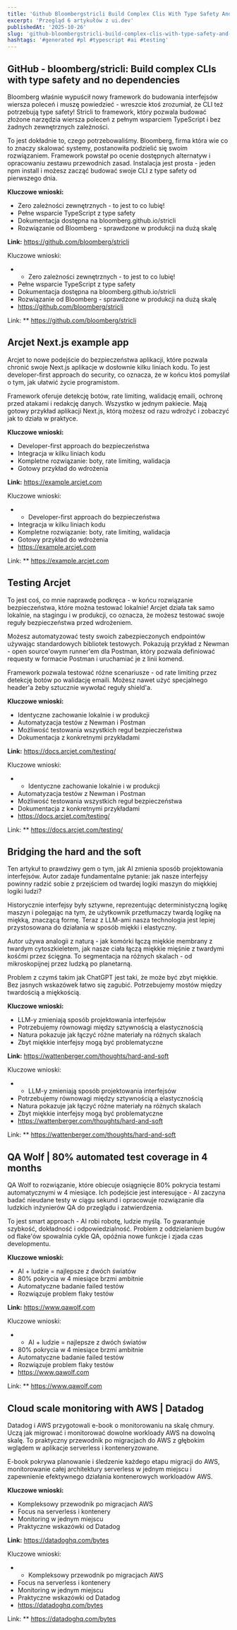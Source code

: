```yaml
---
title: 'Github Bloombergstricli Build Complex Clis With Type Safety And No Dependencies Arcjet Nextjs Example App Testing Arcjet'
excerpt: 'Przegląd 6 artykułów z ui.dev'
publishedAt: '2025-10-26'
slug: 'github-bloombergstricli-build-complex-clis-with-type-safety-and-no-dependencies-arcjet-nextjs-example-app-testing-arcjet'
hashtags: '#generated #pl #typescript #ai #testing'
---
```


## GitHub - bloomberg/stricli: Build complex CLIs with type safety and no dependencies

Bloomberg właśnie wypuścił nowy framework do budowania interfejsów wiersza poleceń i muszę powiedzieć - wreszcie ktoś zrozumiał, że CLI też potrzebują type safety! Stricli to framework, który pozwala budować złożone narzędzia wiersza poleceń z pełnym wsparciem TypeScript i bez żadnych zewnętrznych zależności.

To jest dokładnie to, czego potrzebowaliśmy. Bloomberg, firma która wie co to znaczy skalować systemy, postanowiła podzielić się swoim rozwiązaniem. Framework powstał po ocenie dostępnych alternatyw i opracowaniu zestawu przewodnich zasad. Instalacja jest prosta - jeden npm install i możesz zacząć budować swoje CLI z type safety od pierwszego dnia.

**Kluczowe wnioski:**
- Zero zależności zewnętrznych - to jest to co lubię!
- Pełne wsparcie TypeScript z type safety
- Dokumentacja dostępna na bloomberg.github.io/stricli
- Rozwiązanie od Bloomberg - sprawdzone w produkcji na dużą skalę

**Link:** https://github.com/bloomberg/stricli

Kluczowe wnioski:
- - Zero zależności zewnętrznych - to jest to co lubię!
- Pełne wsparcie TypeScript z type safety
- Dokumentacja dostępna na bloomberg.github.io/stricli
- Rozwiązanie od Bloomberg - sprawdzone w produkcji na dużą skalę
- https://github.com/bloomberg/stricli

Link: ** https://github.com/bloomberg/stricli

## Arcjet Next.js example app

Arcjet to nowe podejście do bezpieczeństwa aplikacji, które pozwala chronić swoje Next.js aplikacje w dosłownie kilku liniach kodu. To jest developer-first approach do security, co oznacza, że w końcu ktoś pomyślał o tym, jak ułatwić życie programistom.

Framework oferuje detekcję botów, rate limiting, walidację emaili, ochronę przed atakami i redakcję danych. Wszystko w jednym pakiecie. Mają gotowy przykład aplikacji Next.js, którą możesz od razu wdrożyć i zobaczyć jak to działa w praktyce.

**Kluczowe wnioski:**
- Developer-first approach do bezpieczeństwa
- Integracja w kilku liniach kodu
- Kompletne rozwiązanie: boty, rate limiting, walidacja
- Gotowy przykład do wdrożenia

**Link:** https://example.arcjet.com

Kluczowe wnioski:
- - Developer-first approach do bezpieczeństwa
- Integracja w kilku liniach kodu
- Kompletne rozwiązanie: boty, rate limiting, walidacja
- Gotowy przykład do wdrożenia
- https://example.arcjet.com

Link: ** https://example.arcjet.com

## Testing Arcjet

To jest coś, co mnie naprawdę podkręca - w końcu rozwiązanie bezpieczeństwa, które można testować lokalnie! Arcjet działa tak samo lokalnie, na stagingu i w produkcji, co oznacza, że możesz testować swoje reguły bezpieczeństwa przed wdrożeniem.

Możesz automatyzować testy swoich zabezpieczonych endpointów używając standardowych bibliotek testowych. Pokazują przykład z Newman - open source'owym runner'em dla Postman, który pozwala definiować requesty w formacie Postman i uruchamiać je z linii komend.

Framework pozwala testować różne scenariusze - od rate limiting przez detekcję botów po walidację emaili. Możesz nawet użyć specjalnego header'a żeby sztucznie wywołać reguły shield'a.

**Kluczowe wnioski:**
- Identyczne zachowanie lokalnie i w produkcji
- Automatyzacja testów z Newman i Postman
- Możliwość testowania wszystkich reguł bezpieczeństwa
- Dokumentacja z konkretnymi przykładami

**Link:** https://docs.arcjet.com/testing/

Kluczowe wnioski:
- - Identyczne zachowanie lokalnie i w produkcji
- Automatyzacja testów z Newman i Postman
- Możliwość testowania wszystkich reguł bezpieczeństwa
- Dokumentacja z konkretnymi przykładami
- https://docs.arcjet.com/testing/

Link: ** https://docs.arcjet.com/testing/

## Bridging the hard and the soft

Ten artykuł to prawdziwy gem o tym, jak AI zmienia sposób projektowania interfejsów. Autor zadaje fundamentalne pytanie: jak nasze interfejsy powinny radzić sobie z przejściem od twardej logiki maszyn do miękkiej logiki ludzi?

Historycznie interfejsy były sztywne, reprezentując deterministyczną logikę maszyn i polegając na tym, że użytkownik przetłumaczy twardą logikę na miękką, znaczącą formę. Teraz z LLM-ami nasza technologia jest lepiej przystosowana do działania w sposób miękki i elastyczny.

Autor używa analogii z naturą - jak komórki łączą miękkie membrany z twardym cytoszkieletem, jak nasze ciała łączą miękkie mięśnie z twardymi kośćmi przez ścięgna. To segmentacja na różnych skalach - od mikroskopijnej przez ludzką po planetarną.

Problem z czymś takim jak ChatGPT jest taki, że może być zbyt miękkie. Bez jasnych wskazówek łatwo się zagubić. Potrzebujemy mostów między twardością a miękkością.

**Kluczowe wnioski:**
- LLM-y zmieniają sposób projektowania interfejsów
- Potrzebujemy równowagi między sztywnością a elastycznością
- Natura pokazuje jak łączyć różne materiały na różnych skalach
- Zbyt miękkie interfejsy mogą być problematyczne

**Link:** https://wattenberger.com/thoughts/hard-and-soft

Kluczowe wnioski:
- - LLM-y zmieniają sposób projektowania interfejsów
- Potrzebujemy równowagi między sztywnością a elastycznością
- Natura pokazuje jak łączyć różne materiały na różnych skalach
- Zbyt miękkie interfejsy mogą być problematyczne
- https://wattenberger.com/thoughts/hard-and-soft

Link: ** https://wattenberger.com/thoughts/hard-and-soft

## QA Wolf | 80% automated test coverage in 4 months

QA Wolf to rozwiązanie, które obiecuje osiągnięcie 80% pokrycia testami automatycznymi w 4 miesiące. Ich podejście jest interesujące - AI zaczyna badać nieudane testy w ciągu sekund i opracowuje rozwiązanie dla ludzkich inżynierów QA do przeglądu i zatwierdzenia.

To jest smart approach - AI robi robotę, ludzie myślą. To gwarantuje szybkość, dokładność i odpowiedzialność. Problem z oddzielaniem bugów od flake'ów spowalnia cykle QA, opóźnia nowe funkcje i zjada czas developmentu.

**Kluczowe wnioski:**
- AI + ludzie = najlepsze z dwóch światów
- 80% pokrycia w 4 miesiące brzmi ambitnie
- Automatyczne badanie failed testów
- Rozwiązuje problem flaky testów

**Link:** https://www.qawolf.com

Kluczowe wnioski:
- - AI + ludzie = najlepsze z dwóch światów
- 80% pokrycia w 4 miesiące brzmi ambitnie
- Automatyczne badanie failed testów
- Rozwiązuje problem flaky testów
- https://www.qawolf.com

Link: ** https://www.qawolf.com

## Cloud scale monitoring with AWS | Datadog

Datadog i AWS przygotowali e-book o monitorowaniu na skalę chmury. Uczą jak migrować i monitorować dowolne workloady AWS na dowolną skalę. To praktyczny przewodnik po migracjach do AWS z głębokim wglądem w aplikacje serverless i konteneryzowane.

E-book pokrywa planowanie i śledzenie każdego etapu migracji do AWS, monitorowanie całej architektury serverless w jednym miejscu i zapewnienie efektywnego działania kontenerowych workloadów AWS.

**Kluczowe wnioski:**
- Kompleksowy przewodnik po migracjach AWS
- Focus na serverless i kontenery
- Monitoring w jednym miejscu
- Praktyczne wskazówki od Datadog

**Link:** https://datadoghq.com/bytes

Kluczowe wnioski:
- - Kompleksowy przewodnik po migracjach AWS
- Focus na serverless i kontenery
- Monitoring w jednym miejscu
- Praktyczne wskazówki od Datadog
- https://datadoghq.com/bytes

Link: ** https://datadoghq.com/bytes